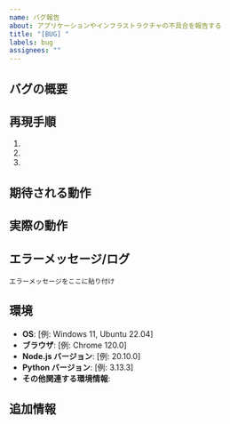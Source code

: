 ```yaml
---
name: バグ報告
about: アプリケーションやインフラストラクチャの不具合を報告する
title: "[BUG] "
labels: bug
assignees: ""
---
```


## バグの概要

<!-- バグの内容を簡潔に説明してください -->

## 再現手順

<!-- バグを再現するための手順を記載してください -->

1.
2.
3.

## 期待される動作

<!-- 正常な場合の期待される動作を説明してください -->

## 実際の動作

<!-- 実際に発生した動作を説明してください -->

## エラーメッセージ/ログ

<!-- 関連するエラーメッセージやログがあれば記載してください -->

```
エラーメッセージをここに貼り付け
```

## 環境

- **OS**: [例: Windows 11, Ubuntu 22.04]
- **ブラウザ**: [例: Chrome 120.0]
- **Node.js バージョン**: [例: 20.10.0]
- **Python バージョン**: [例: 3.13.3]
- **その他関連する環境情報**:

## 追加情報

<!-- その他、バグの解決に役立つ情報があれば記載してください -->
